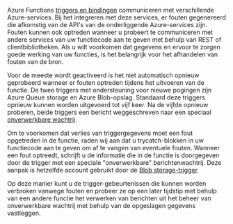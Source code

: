 Azure Functions [triggers en bindingen](..\articles\azure-functions\functions-triggers-bindings.md) communiceren met verschillende Azure-services. Bij het integreren met deze services, er fouten gegenereerd die afkomstig van de API's van de onderliggende Azure-services zijn. Fouten kunnen ook optreden wanneer u probeert te communiceren met andere services van uw functiecode aan te geven met behulp van REST of clientbibliotheken. Als u wilt voorkomen dat gegevens en ervoor te zorgen goede werking van uw functies, is het belangrijk voor het afhandelen van fouten van de bron.

Voor de meeste wordt geactiveerd is het niet automatisch opnieuw geprobeerd wanneer er fouten optreden tijdens het uitvoeren van de functie. De twee triggers met ondersteuning voor nieuwe pogingen zijn Azure Queue storage en Azure Blob-opslag. Standaard deze triggers opnieuw kunnen worden uitgevoerd tot vijf keer. Na de vijfde opnieuw proberen, beide triggers een bericht weggeschreven naar een speciaal [onverwerkbare wachtrij](..\articles\azure-functions\functions-bindings-storage-queue.md#trigger---poison-messages). 

Om te voorkomen dat verlies van triggergegevens moet een fout opgetreden in de functie, raden wij aan dat u trycatch-blokken in uw functiecode aan te geven om af te vangen van eventuele fouten. Wanneer een fout optreedt, schrijft u de informatie die in de functie is doorgegeven door de trigger met een speciale "onverwerkbare" berichtenwachtrij. Deze aanpak is hetzelfde account gebruikt door de [Blob storage-trigger](..\articles\azure-functions\functions-bindings-storage-blob.md#trigger---poison-blobs). 

Op deze manier kunt u de trigger-gebeurtenissen die kunnen worden verbroken vanwege fouten en probeer ze op een later tijdstip met behulp van een andere functie het verwerken van berichten uit het beheer van onverwerkbare wachtrij met behulp van de opgeslagen gegevens vastleggen.  